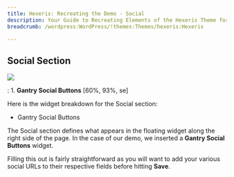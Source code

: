 ```yaml
---
title: Hexeris: Recreating the Demo - Social
description: Your Guide to Recreating Elements of the Hexeris Theme for WordPress
breadcrumb: /wordpress:WordPress/!themes:Themes/hexeris:Hexeris

---
```


Social Section
-----

![][demo]

:   1. **Gantry Social Buttons** [60%, 93%, se]

Here is the widget breakdown for the Social section:

* Gantry Social Buttons

The Social section defines what appears in the floating widget along the right side of the page. In the case of our demo, we inserted a **Gantry Social Buttons** widget.

Filling this out is fairly straightforward as you will want to add your various social URLs to their respective fields before hitting **Save**.

[demo]: assets/hexeris.jpeg